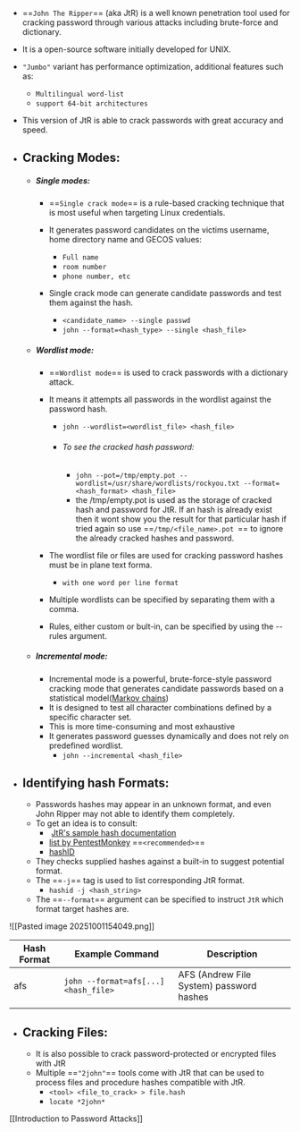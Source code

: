 - ==`John The Ripper`== (aka JtR) is a well known penetration tool used for cracking password through various attacks including brute-force and dictionary.
- It is a open-source software initially developed for UNIX.
- `"Jumbo"` variant has performance optimization, additional features such as:
	- `Multilingual word-list`
	- `support 64-bit architectures`
- This version of JtR is able to crack passwords with great accuracy and speed.

- ## Cracking Modes:
	
	- ##### Single modes:
		
		- ==`Single crack mode`== is a rule-based cracking technique that is most useful when targeting Linux credentials.
		- It generates password candidates on the victims username, home directory name and GECOS values:
			- `Full name`
			- `room number`
			- `phone number, etc`
		- Single crack mode can generate candidate passwords and test them against the hash.
		
			- `<candidate_name> --single passwd`
			- `john --format=<hash_type> --single <hash_file>`

	- ##### Wordlist mode:
		
		- ==`Wordlist mode`==  is used to crack passwords with a dictionary attack.
		- It means it attempts all passwords in the wordlist against the password hash.
		
			- `john --wordlist=<wordlist_file> <hash_file>`
			- ###### To see the cracked hash password:
				- `john --pot=/tmp/empty.pot --wordlist=/usr/share/wordlists/rockyou.txt --format=<hash_format> <hash_file>`
				- the /tmp/empty.pot is used as the storage of cracked hash and password for JtR. If an hash is already exist then it wont show you the result for that particular hash if tried again so use ==`/tmp/<file_name>.pot `== to ignore the already cracked hashes and password.
		
		- The wordlist file or files are used for cracking password hashes must be in plane text forma.
		
			- `with one word per line format`
		
		- Multiple wordlists can be specified by separating them with a comma.
		- Rules, either custom or bult-in, can be specified by using the --rules argument.
	
	- ##### Incremental mode:
		
		- Incremental mode is a powerful, brute-force-style password cracking mode that generates candidate passwords based on a statistical model([Markov chains](https://en.wikipedia.org/wiki/Markov_chain))
		- It is designed to test all character combinations defined by a specific character set.
		- This is more time-consuming and most exhaustive
		- It generates password guesses dynamically and does not rely on predefined wordlist.
			- `john --incremental <hash_file>`
	

- ## Identifying hash Formats:
	
	- Passwords hashes may appear in an unknown format, and even John Ripper may not able to identify them completely.
	- To get an idea is to consult:
		-  [JtR's sample hash documentation](https://openwall.info/wiki/john/sample-hashes)
		- [list by PentestMonkey](https://pentestmonkey.net/cheat-sheet/john-the-ripper-hash-formats) ==`<recommended>`==
		- [hashID](https://github.com/psypanda/hashID)
	- They checks supplied hashes against a built-in to suggest potential format.
	- The ==`-j`== tag is used to list corresponding JtR format. 
		- `hashid -j <hash_string>`
	- The ==`--format`== argument can be specified to instruct `JtR` which format target hashes are. 

![[Pasted image 20251001154049.png]]

| Hash Format | Example Command                      | Description                              |
| ----------- | ------------------------------------ | ---------------------------------------- |
| afs         | `john --format=afs[...] <hash_file>` | AFS (Andrew File System) password hashes |
|             |                                      |                                          |

- ## Cracking Files:
	
	- It is also possible to crack password-protected or encrypted files with JtR
	- Multiple ==`"2john"`== tools come with JtR that can be used to process files and procedure hashes compatible with JtR.
		- `<tool> <file_to_crack> > file.hash`
		- `locate *2john*`

[[Introduction to Password Attacks]]